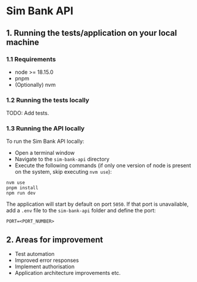 # Sim Bank API

## 1. Running the tests/application on your local machine

### 1.1 Requirements

- node >= 18.15.0
- pnpm
- (Optionally) nvm

### 1.2 Running the tests locally

TODO: Add tests.

### 1.3 Running the API locally

To run the Sim Bank API locally:
- Open a terminal window
- Navigate to the `sim-bank-api` directory
- Execute the following commands (if only one version of node is present on the system, skip executing `nvm use`):
```commandline
nvm use
pnpm install
npm run dev
```

The application will start by default on port `5050`. If that port is unavailable, add a `.env` file
to the `sim-bank-api` folder and define the port:
```dotenv
PORT=<PORT_NUMBER>
```

## 2. Areas for improvement

- Test automation
- Improved error responses
- Implement authorisation
- Application architecture improvements etc.
